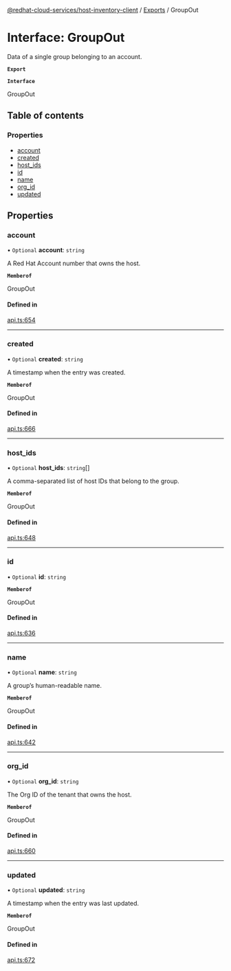 [@redhat-cloud-services/host-inventory-client](../README.md) / [Exports](../modules.md) / GroupOut

# Interface: GroupOut

Data of a single group belonging to an account.

**`Export`**

**`Interface`**

GroupOut

## Table of contents

### Properties

- [account](GroupOut.md#account)
- [created](GroupOut.md#created)
- [host\_ids](GroupOut.md#host_ids)
- [id](GroupOut.md#id)
- [name](GroupOut.md#name)
- [org\_id](GroupOut.md#org_id)
- [updated](GroupOut.md#updated)

## Properties

### account

• `Optional` **account**: `string`

A Red Hat Account number that owns the host.

**`Memberof`**

GroupOut

#### Defined in

[api.ts:654](https://github.com/RedHatInsights/javascript-clients/blob/master/packages/host-inventory/api.ts#L654)

___

### created

• `Optional` **created**: `string`

A timestamp when the entry was created.

**`Memberof`**

GroupOut

#### Defined in

[api.ts:666](https://github.com/RedHatInsights/javascript-clients/blob/master/packages/host-inventory/api.ts#L666)

___

### host\_ids

• `Optional` **host\_ids**: `string`[]

A comma-separated list of host IDs that belong to the group.

**`Memberof`**

GroupOut

#### Defined in

[api.ts:648](https://github.com/RedHatInsights/javascript-clients/blob/master/packages/host-inventory/api.ts#L648)

___

### id

• `Optional` **id**: `string`

**`Memberof`**

GroupOut

#### Defined in

[api.ts:636](https://github.com/RedHatInsights/javascript-clients/blob/master/packages/host-inventory/api.ts#L636)

___

### name

• `Optional` **name**: `string`

A group’s human-readable name.

**`Memberof`**

GroupOut

#### Defined in

[api.ts:642](https://github.com/RedHatInsights/javascript-clients/blob/master/packages/host-inventory/api.ts#L642)

___

### org\_id

• `Optional` **org\_id**: `string`

The Org ID of the tenant that owns the host.

**`Memberof`**

GroupOut

#### Defined in

[api.ts:660](https://github.com/RedHatInsights/javascript-clients/blob/master/packages/host-inventory/api.ts#L660)

___

### updated

• `Optional` **updated**: `string`

A timestamp when the entry was last updated.

**`Memberof`**

GroupOut

#### Defined in

[api.ts:672](https://github.com/RedHatInsights/javascript-clients/blob/master/packages/host-inventory/api.ts#L672)
